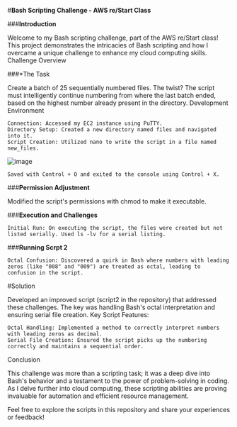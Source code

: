 #**Bash Scripting Challenge - AWS re/Start Class**

###**Introduction**

Welcome to my Bash scripting challenge, part of the AWS re/Start class! This project demonstrates the intricacies of Bash scripting and how I overcame a unique challenge to enhance my cloud computing skills.
Challenge Overview

###*The Task 

Create a batch of 25 sequentially numbered files. The twist? The script must intelligently continue numbering from where the last batch ended, based on the highest number already present in the directory.
Development Environment

    Connection: Accessed my EC2 instance using PuTTY.
    Directory Setup: Created a new directory named files and navigated into it.
    Script Creation: Utilized nano to write the script in a file named new_files.

![image](https://github.com/antznette/Bash-Scripting_challenge/assets/85882006/19b74b63-99cc-4bcb-8e64-dec4f324a887)

    Saved with Control + O and exited to the console using Control + X.

    

###**Permission Adjustment**

Modified the script's permissions with chmod to make it executable.

###**Execution and Challenges**

    Initial Run: On executing the script, the files were created but not listed serially. Used ls -lv for a serial listing.



###**Running Scrpt 2**

    Octal Confusion: Discovered a quirk in Bash where numbers with leading zeros (like "008" and "009") are treated as octal, leading to confusion in the script.

#Solution

Developed an improved script (script2 in the repository) that addressed these challenges. The key was handling Bash's octal interpretation and ensuring serial file creation.
Key Script Features:

    Octal Handling: Implemented a method to correctly interpret numbers with leading zeros as decimal.
    Serial File Creation: Ensured the script picks up the numbering correctly and maintains a sequential order.

Conclusion

This challenge was more than a scripting task; it was a deep dive into Bash's behavior and a testament to the power of problem-solving in coding. As I delve further into cloud computing, these scripting abilities are proving invaluable for automation and efficient resource management.

Feel free to explore the scripts in this repository and share your experiences or feedback!
